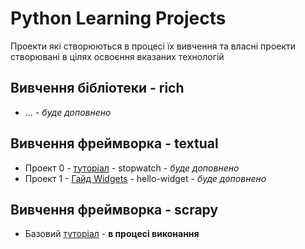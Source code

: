 # Python Learning Projects
Проекти які створюються в процесі їх вивчення та власні проекти створювані в цілях освоєння вказаних технологій

## Вивчення бібліотеки - rich
- ... - _буде доповнено_

## Вивчення фреймворка - textual
- Проект 0 - [туторіал](https://textual.textualize.io/tutorial/) - stopwatch  - *буде доповнено*
- Проект 1 - [Гайд Widgets](https://textual.textualize.io/guide/widgets/) - hello-widget  - *буде доповнено*

## Вивчення фреймворка - scrapy
 - Базовий [туторіал](https://docs.scrapy.org/en/latest/intro/tutorial.html) - __в процесі виконання__
